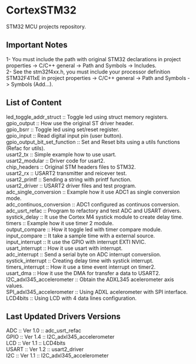 # CortexSTM32
STM32 MCU projects repository.

## Important Notes
1- You must include the path with original STM32 declarations in
project properties -> C/C++ general -> Path and Symbols -> Includes.\
2- See the stm32f4xx.h, you must include your processor definition STM32F411xE in
project properties -> C/C++ general -> Path and Symbols -> Symbols (Add...).

## List of Content
led_toggle_addr_struct  ::  Toggle led using struct memory registers.\
gpio_output  ::  How use the original ST driver header.\
gpio_bsrr  ::  Toggle led using set/reset register.\
gpio_input  ::  Read digital input pin (user button).\
gpio_output_bit_set_function  ::  Set and Reset bits using a utils functions (Refac for utils).\
usart2_tx  ::  Simple example how to use usart.\
usart2_modular  ::  Driver code for usart2.\
chip_headers  ::  Original STM headers files to STM32.\
usart2_rx  ::  USART2 transmitter and reicever test.\
usart2_printf  ::  Sending a string with printf function. \
usart2_driver  ::  USART2 driver files and test program.\
adc_single_conversion  ::  Example how it use ADC1 as single conversion mode.\
adc_continuos_conversion  ::  ADC1 configured as continuos conversion.\
adc_usrt_refac  ::  Program to refactory and test ADC and USART drivers.\
systick_delay  ::  It use the Cortex M4 systick module to create delay time.\
timers ::  Example how it use timer 2 module.\
output_compare  ::  How it toggle led with timer compare module.\
input_compare  ::  It take a sample time with a external source.\
input_interrupt  ::  It use the GPIO with interrupt EXTI NVIC.\
usart_interrupt  ::  How it use usart with interrupt.\
adc_interrupt  ::  Send a serial byte on ADC interrupt conversiion.\
systick_interrupt  ::  Creating delay time with systick interrupt.\
timers_interrupt  ::  How it use a time event interrupt on timer2.\
usart_dma  ::  How it use the DMA for transfer a data to USART2.\
I2C_adxl345_accelerometer  ::  Obtain the ADXL345 acelerometer axis values. \
SPI_adxl345_accelerometer  ::  Using ADXL acelerometer with SPI interface. \
LCD4bits  ::  Using LCD with 4 data lines configuration.

## Last Updated Drivers Versions
ADC  ::  Ver 1.0  ::  adc_usrt_refac \
GPIO ::  Ver 1.4  ::  I2C_adxl345_accelerometer \
LCD  ::  Ver 1.1  ::  LCD4bits \
USART  ::  Ver 1.2  ::  usart2_driver \
I2C  ::  Ver 1.1  ::  I2C_adxl345_accelerometer
